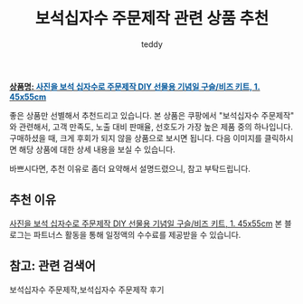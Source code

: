 ﻿---
layout: post
title:  "보석십자수 주문제작 관련 상품 추천"
author: teddy
categories: [ 가구/인테리어 ]
tags: [보석십자수 주문제작,보석십자수 주문제작 후기]
image: https://static.coupangcdn.com/image/vendor_inventory/2dcc/f430134adf0e3b3b2ee992ac94c2fdf62b4cbfba3a4c46994bcaf2b5e398.jpg 
description: "쿠팡에서 보석십자수 주문제작 관련 상품으로 가장 고객 선호도가 높은 제품 중 하나입니다."
---

<a href="https://link.coupang.com/re/AFFSDP?lptag=AF5184500&pageKey=1366998288&itemId=2399175618&vendorItemId=70394172581&traceid=V0-153-6df0326b10e14fb1"><b>상품명: <font color='#01579B'>사진을 보석 십자수로 주문제작 DIY 선물용 기념일 구슬/비즈 키트, 1. 45x55cm</font></b></a>

좋은 상품만 선별해서 추천드리고 있습니다.
본 상품은 쿠팡에서 "보석십자수 주문제작" 와 관련해서, 고객 만족도, 노출 대비 판매율, 선호도가 가장 높은 제품 중의 하나입니다.
구매하셨을 때, 크게 후회가 되지 않을 상품으로 보시면 됩니다. 
다음 이미지를 클릭하시면 해당 상품에 대한 상세 내용을 보실 수 있습니다.

바쁘시다면, 추천 이유로 좀더 요약해서 설명드렸으니, 참고 부탁드립니다.

## 추천 이유 

<a href="https://link.coupang.com/re/AFFSDP?lptag=AF5184500&pageKey=1366998288&itemId=2399175618&vendorItemId=70394172581&traceid=V0-153-6df0326b10e14fb1">사진을 보석 십자수로 주문제작 DIY 선물용 기념일 구슬/비즈 키트, 1. 45x55cm</a>
본 블로그는 파트너스 활동을 통해 일정액의 수수료를 제공받을 수 있습니다.

## 참고: 관련 검색어    
보석십자수 주문제작,보석십자수 주문제작 후기